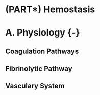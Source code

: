 # (PART\*) Hemostasis

# A. Physiology {-}


## Coagulation Pathways


## Fibrinolytic Pathway


## Vasculary System
